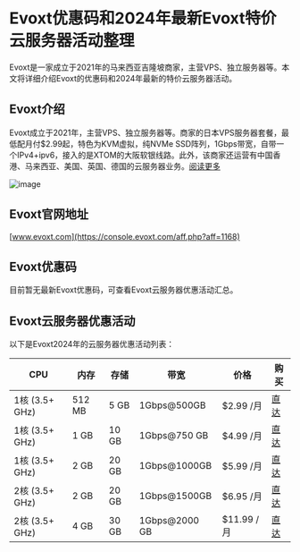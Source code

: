 # Evoxt优惠码和2024年最新Evoxt特价云服务器活动整理

Evoxt是一家成立于2021年的马来西亚吉隆坡商家，主营VPS、独立服务器等。本文将详细介绍Evoxt的优惠码和2024年最新的特价云服务器活动。

## Evoxt介绍

Evoxt成立于2021年，主营VPS、独立服务器等。商家的日本VPS服务器套餐，最低配月付$2.99起，特色为KVM虚拟，纯NVMe SSD阵列，1Gbps带宽，自带一个IPv4+ipv6，接入的是XTOM的大阪软银线路。此外，该商家还运营有中国香港、马来西亚、美国、英国、德国的云服务器业务。[阅读更多](https://console.evoxt.com/aff.php?aff=1168)

![image](https://github.com/bucherk513/Evoxt/assets/167605003/159e839b-d619-4be0-a487-19d06e36ac23)

## Evoxt官网地址

[www.evoxt.com](https://console.evoxt.com/aff.php?aff=1168)

## Evoxt优惠码

目前暂无最新Evoxt优惠码，可查看Evoxt云服务器优惠活动汇总。

## Evoxt云服务器优惠活动

以下是Evoxt2024年的云服务器优惠活动列表：

| CPU | 内存 | 存储 | 带宽 | 价格 | 购买 |
| --- | --- | --- | --- | --- | --- |
| 1核 (3.5+ GHz) | 512 MB | 5 GB | 1Gbps@500GB | $2.99 /月 | [直达](https://console.evoxt.com/aff.php?aff=1168) |
| 1核 (3.5+ GHz) | 1 GB | 10 GB | 1Gbps@750 GB | $4.99 /月 | [直达](https://console.evoxt.com/aff.php?aff=1168) |
| 1核 (3.5+ GHz) | 2 GB | 20 GB | 1Gbps@1000GB | $5.99 /月 | [直达](https://console.evoxt.com/aff.php?aff=1168) |
| 2核 (3.5+ GHz) | 2 GB | 20 GB | 1Gbps@1500GB | $6.95 /月 | [直达](https://console.evoxt.com/aff.php?aff=1168) |
| 2核 (3.5+ GHz) | 4 GB | 30 GB | 1Gbps@2000 GB | $11.99 /月 | [直达](https://console.evoxt.com/aff.php?aff=1168) |


